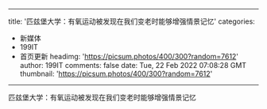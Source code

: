
---
title: '匹兹堡大学：有氧运动被发现在我们变老时能够增强情景记忆'
categories: 
 - 新媒体
 - 199IT
 - 首页更新
headimg: 'https://picsum.photos/400/300?random=7612'
author: 199IT
comments: false
date: Tue, 22 Feb 2022 07:08:28 GMT
thumbnail: 'https://picsum.photos/400/300?random=7612'
---

<div>   
匹兹堡大学：有氧运动被发现在我们变老时能够增强情景记忆  
</div>
            